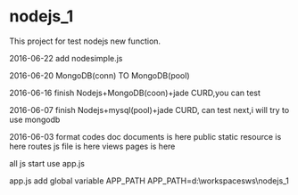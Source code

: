 # nodejs_1

This project for test nodejs new function.

2016-06-22
add nodesimple.js

2016-06-20
MongoDB(conn) TO MongoDB(pool)

2016-06-16
finish Nodejs+MongoDB(coon)+jade CURD,you can test

2016-06-07
finish Nodejs+mysql(pool)+jade CURD,  can test
next,i will try to use mongodb

2016-06-03
format codes
doc
    documents is here
public
    static resource is here
routes
    js file is here
views
    pages is here

all js start use app.js

app.js
     add global variable APP_PATH
     APP_PATH=d:\workspacesws\nodejs_1
